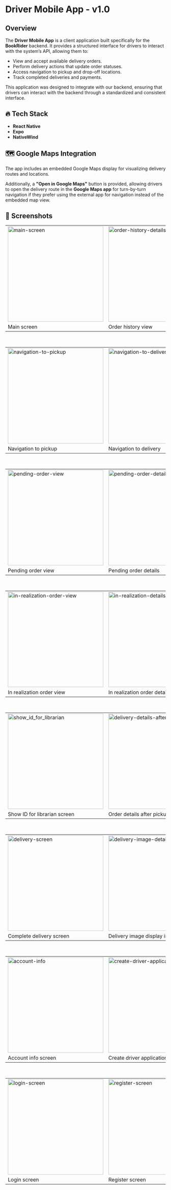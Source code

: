 # Driver Mobile App - v1.0

## Overview  

The **Driver Mobile App** is a client application built specifically for the **BookRider** backend. It provides a structured interface for drivers to interact with the system’s API, allowing them to:

- View and accept available delivery orders.
- Perform delivery actions that update order statuses.
- Access navigation to pickup and drop-off locations.
- Track completed deliveries and payments.

This application was designed to integrate with our backend, ensuring that drivers can interact with the backend through a standardized and consistent interface.

## 🔥 **Tech Stack**

- **React Native**
- **Expo**
- **NativeWind**

## 🗺️ **Google Maps Integration**  

The app includes an embedded Google Maps display for visualizing delivery routes and locations. 

Additionally, a **"Open in Google Maps"** button is provided, allowing drivers to open the delivery route in the **Google Maps app** for turn-by-turn navigation if they prefer using the external app for navigation instead of the embedded map view.  

## 📸 Screenshots

<table>
  <tr>
    <td><img src="docs/screenshots/main-screen.png" alt="main-screen" width="300"/></td>
    <td><img src="docs/screenshots/order-history-details.png" alt="order-history-details" width="300"/></td>
  </tr>
  <tr>
    <td>Main screen</td>
    <td>Order history view</td>
  </tr>
</table>

<br>

<table>
  <tr>
    <td><img src="docs/screenshots/navigation-to-pickup.png" alt="navigation-to-pickup" width="300"/></td>
    <td><img src="docs/screenshots/navigation-to-delivery.png" alt="navigation-to-delivery" width="300"/></td>
  </tr>
  <tr>
    <td>Navigation to pickup</td>
    <td>Navigation to delivery</td>
  </tr>
</table>

<br>

<table>
  <tr>
    <td><img src="docs/screenshots/pending-order-view.png" alt="pending-order-view" width="300"/></td>
    <td><img src="docs/screenshots/pending-order-details.png" alt="pending-order-details" width="300"/></td>
  </tr>
  <tr>
    <td>Pending order view</td>
    <td>Pending order details</td>
  </tr>
</table>

<br>

<table>
  <tr>
    <td><img src="docs/screenshots/in-realization-order-view.png" alt="in-realization-order-view" width="300"/></td>
    <td><img src="docs/screenshots/in-realization-details.png" alt="in-realization-details" width="300"/></td>
  </tr>
  <tr>
    <td>In realization order view</td>
    <td>In realization order details</td>
  </tr>
</table>

<br>

<table>
  <tr>
    <td><img src="docs/screenshots/show_id_for_librarian.png" alt="show_id_for_librarian" width="300"/></td>
    <td><img src="docs/screenshots/delivery-details-after-pickup.png" alt="delivery-details-after-pickup" width="300"/></td>
  </tr>
  <tr>
    <td>Show ID for librarian screen</td>
    <td>Order details after pickup</td>
  </tr>
</table>

<br>

<table>
  <tr>
    <td><img src="docs/screenshots/delivery-screen.png" alt="delivery-screen" width="300"/></td>
    <td><img src="docs/screenshots/delivery-image-details.png" alt="delivery-image-details" width="300"/></td>
  </tr>
  <tr>
    <td>Complete delivery screen</td>
    <td>Delivery image display in order history</td>
  </tr>
</table>

<br>

<table>
  <tr>
    <td><img src="docs/screenshots/account-info.png" alt="account-info" width="300"/></td>
    <td><img src="docs/screenshots/create-driver-application.png" alt="create-driver-application" width="300"/></td>
  </tr>
  <tr>
    <td>Account info screen</td>
    <td>Create driver application view</td>
  </tr>
</table>

<br>

<table>
  <tr>
    <td><img src="docs/screenshots/login-screen.png" alt="login-screen" width="300"/></td>
    <td><img src="docs/screenshots/register-screen.png" alt="register-screen" width="300"/></td>
  </tr>
  <tr>
    <td>Login screen</td>
    <td>Register screen</td>
  </tr>
</table>
